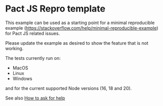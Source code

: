 # Pact JS Repro template

This example can be used as a starting point for a minimal reproducible example (https://stackoverflow.com/help/minimal-reproducible-example) for Pact JS related issues.

Please update the example as desired to show the feature that is not working. 

The tests currently run on:

* MacOS
* Linux
* Windows

and for the current supported Node versions (16, 18 and 20).

See also [How to ask for help](https://docs.pact.io/help/how_to_ask_for_help)